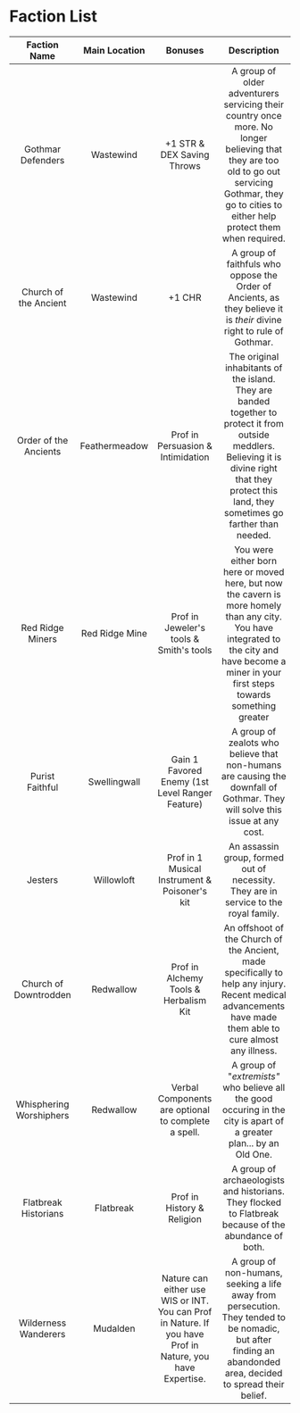 # Faction List

Faction Name | Main Location | Bonuses | Description
:---:|:---:|:---:|:---:
Gothmar Defenders | Wastewind | +1 STR & DEX Saving Throws | A group of older adventurers servicing their country once more. No longer believing that they are too old to go out servicing Gothmar, they go to cities to either help protect them when required.
Church of the Ancient | Wastewind | +1 CHR | A group of faithfuls who oppose the Order of Ancients, as they believe it is *their* divine right to rule of Gothmar.
Order of the Ancients | Feathermeadow | Prof in Persuasion & Intimidation | The original inhabitants of the island. They are banded together to protect it from outside meddlers. Believing it is divine right that they protect this land, they sometimes go farther than needed.
Red Ridge Miners | Red Ridge Mine | Prof in Jeweler's tools & Smith's tools | You were either born here or moved here, but now the cavern is more homely than any city. You have integrated to the city and have become a miner in your first steps towards something greater
Purist Faithful | Swellingwall | Gain 1 Favored Enemy (1st Level Ranger Feature) | A group of zealots who believe that non-humans are causing the downfall of Gothmar. They will solve this issue at any cost.
Jesters | Willowloft | Prof in 1 Musical Instrument & Poisoner's kit | An assassin group, formed out of necessity. They are in service to the royal family.
Church of Downtrodden | Redwallow | Prof in Alchemy Tools & Herbalism Kit | An offshoot of the Church of the Ancient, made specifically to help any injury. Recent medical advancements have made them able to cure almost any illness.
Whisphering Worshiphers | Redwallow | Verbal Components are optional to complete a spell. | A group of "*extremists"* who believe all the good occuring in the city is apart of a greater plan... by an Old One.
Flatbreak Historians | Flatbreak | Prof in History & Religion | A group of archaeologists and historians. They flocked to Flatbreak because of the abundance of both.
Wilderness Wanderers | Mudalden | Nature can either use WIS or INT. You can Prof in Nature. If you have Prof in Nature, you have Expertise. | A group of non-humans, seeking a life away from persecution. They tended to be nomadic, but after finding an abandonded area, decided to spread their belief.